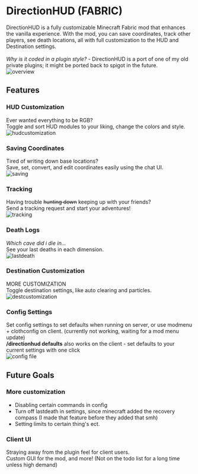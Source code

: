 # DirectionHUD (FABRIC)
DirectionHUD is a fully customizable Minecraft Fabric mod 
that enhances the vanilla experience. 
With the mod, you can save coordinates, track other players, see death locations, all with full customization to the HUD and Destination settings.
<br><br>
*Why is it coded in a plugin style?* - DirectionHUD is a port of one of my old private plugins; it might be ported back to spigot in the future. <br>
![overview](https://media.giphy.com/media/v1.Y2lkPTc5MGI3NjExMWNkZmFlMWNhNzA1NzVkNjllMmJmZWRkNmVhZWQ0MTAyNDA1MmQ2YSZjdD1n/5exhL6dOI6DF18rSqY/giphy.gif)

## Features

### HUD Customization
Ever wanted everything to be RGB?<br>
Toggle and sort HUD modules to your liking, change the colors and style. <br>
![hudcustomization](https://media.giphy.com/media/v1.Y2lkPTc5MGI3NjExYTRhNDNiODQ0N2NhOTU0YjczMzhlMWM5YTQyMTkzZTRjZjUyNzU4YSZjdD1n/WGu92TqhTHlQXuFZcv/giphy.gif)

### Saving Coordinates
Tired of writing down base locations?<br>
Save, set, convert, and edit coordinates easily using the chat UI. <br>
![saving](https://media.giphy.com/media/v1.Y2lkPTc5MGI3NjExOTIzOTBjZDY2YWY0ZGQ1ZGExYzU0NGJjNGIzY2I5NmY4MWQwY2NmYSZjdD1n/UH48xQRk374lvq1jnr/giphy-downsized-large.gif)

### Tracking
Having trouble ~~hunting down~~ keeping up with your friends?<br>
Send a tracking request and start your adventures! <br>
![tracking](https://media.giphy.com/media/v1.Y2lkPTc5MGI3NjExZjAxMzI1Nzk0ZjNmYTljMjdkMDY2YTI2MGNhNzE1NTllYzcyOTliZSZjdD1n/QkcKKCbRCeNDr7gB5M/giphy.gif)

### Death Logs
*Which cave did i die in...*<br>
See your last deaths in each dimension.
<br>
![lastdeath](https://media.giphy.com/media/v1.Y2lkPTc5MGI3NjExNWYwMDI3MmU4YjNmNjVlNzc3N2QzYTg2ZGMxNWNjM2Q3NzhmODZmYiZjdD1n/dZRxf1oDGW6SFsmyCZ/giphy.gif)

### Destination Customization
MORE CUSTOMIZATION<br>
Toggle destination settings, like auto clearing and particles. <br>
![destcustomization](https://media.giphy.com/media/v1.Y2lkPTc5MGI3NjExMmNhYmMzYmM1ODBiYzIzNTI0YmQ2NjE0NmZiNTc4OGU1NGExOThmYiZjdD1n/njJ0RiLccOMZ0c3yH5/giphy.gif)

### Config Settings
Set config settings to set defaults when running on server, 
or use modmenu + clothconfig on client. (currently not working, waiting for a mod menu update) <br>
**/directionhud defaults** also works on the client - set defaults to your current settings with one click <br>
![config file](https://i.imgur.com/SbrmqUL.png)
## Future Goals

### More customization
* Disabling certain commands in config
* Turn off lastdeath in settings, since minecraft added the recovery compass (I made that feature before they added that smh)
* Setting limits to certain thing's ect.

### Client UI
Straying away from the plugin feel for client users.<br>
Custom GUI for the mod, and more! (Not on the todo list for a long time unless high demand)
